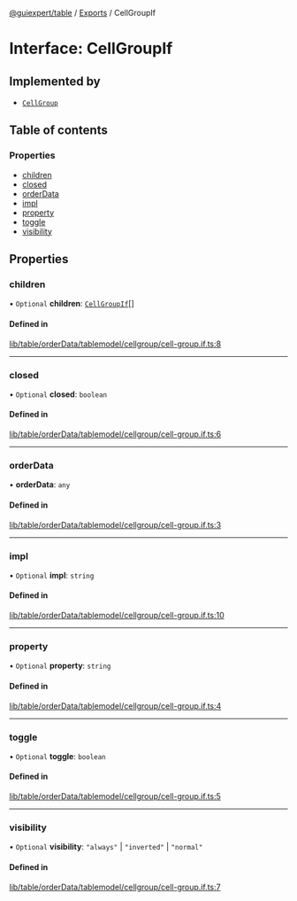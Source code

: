 [@guiexpert/table](../README.md) / [Exports](../modules.md) / CellGroupIf

# Interface: CellGroupIf

## Implemented by

- [`CellGroup`](../classes/CellGroup.md)

## Table of contents

### Properties

- [children](CellGroupIf.md#children)
- [closed](CellGroupIf.md#closed)
- [orderData](CellGroupIf.md#orderData)
- [impl](CellGroupIf.md#impl)
- [property](CellGroupIf.md#property)
- [toggle](CellGroupIf.md#toggle)
- [visibility](CellGroupIf.md#visibility)

## Properties

### children

• `Optional` **children**: [`CellGroupIf`](CellGroupIf.md)[]

#### Defined in

[lib/table/orderData/tablemodel/cellgroup/cell-group.if.ts:8](https://github.com/guiexperttable/ge-table/blob/65d38fc/libs/table/src/lib/table/orderData/tablemodel/cellgroup/cell-group.if.ts#L8)

___

### closed

• `Optional` **closed**: `boolean`

#### Defined in

[lib/table/orderData/tablemodel/cellgroup/cell-group.if.ts:6](https://github.com/guiexperttable/ge-table/blob/65d38fc/libs/table/src/lib/table/orderData/tablemodel/cellgroup/cell-group.if.ts#L6)

___

### orderData

• **orderData**: `any`

#### Defined in

[lib/table/orderData/tablemodel/cellgroup/cell-group.if.ts:3](https://github.com/guiexperttable/ge-table/blob/65d38fc/libs/table/src/lib/table/orderData/tablemodel/cellgroup/cell-group.if.ts#L3)

___

### impl

• `Optional` **impl**: `string`

#### Defined in

[lib/table/orderData/tablemodel/cellgroup/cell-group.if.ts:10](https://github.com/guiexperttable/ge-table/blob/65d38fc/libs/table/src/lib/table/orderData/tablemodel/cellgroup/cell-group.if.ts#L10)

___

### property

• `Optional` **property**: `string`

#### Defined in

[lib/table/orderData/tablemodel/cellgroup/cell-group.if.ts:4](https://github.com/guiexperttable/ge-table/blob/65d38fc/libs/table/src/lib/table/orderData/tablemodel/cellgroup/cell-group.if.ts#L4)

___

### toggle

• `Optional` **toggle**: `boolean`

#### Defined in

[lib/table/orderData/tablemodel/cellgroup/cell-group.if.ts:5](https://github.com/guiexperttable/ge-table/blob/65d38fc/libs/table/src/lib/table/orderData/tablemodel/cellgroup/cell-group.if.ts#L5)

___

### visibility

• `Optional` **visibility**: ``"always"`` \| ``"inverted"`` \| ``"normal"``

#### Defined in

[lib/table/orderData/tablemodel/cellgroup/cell-group.if.ts:7](https://github.com/guiexperttable/ge-table/blob/65d38fc/libs/table/src/lib/table/orderData/tablemodel/cellgroup/cell-group.if.ts#L7)
